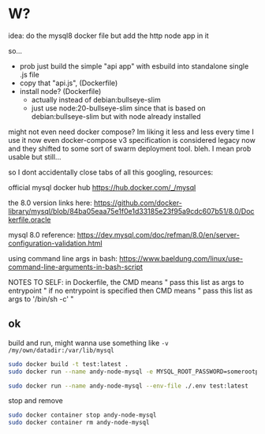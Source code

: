 # W?

idea: do the mysql8 docker file but add the http node app in it

so...

- prob just build the simple "api app" with esbuild into standalone single .js file
- copy that "api.js", (Dockerfile)
- install node? (Dockerfile)
  - actually instead of debian:bullseye-slim
  - just use node:20-bullseye-slim since that is based on debian:bullseye-slim but with node already installed

might not even need docker compose? Im liking it less and less every time I use it
now even docker-compose v3 specification is considered legacy now and they shifted to some sort of swarm deployment tool. bleh. I mean prob usable but still...

so I dont accidentally close tabs of all this googling, resources:

official mysql docker hub
https://hub.docker.com/_/mysql

the 8.0 version links here:
https://github.com/docker-library/mysql/blob/84ba05eaa75e1f0e1d33185e23f95a9cdc607b51/8.0/Dockerfile.oracle

mysql 8.0 reference:
https://dev.mysql.com/doc/refman/8.0/en/server-configuration-validation.html

using command line args in bash:
https://www.baeldung.com/linux/use-command-line-arguments-in-bash-script

NOTES TO SELF:
in Dockerfile, the CMD means " pass this list as args to entrypoint "
if no entrypoint is specified then CMD means " pass this list as args to '/bin/sh -c' "

## ok

build and run, might wanna use something like `-v /my/own/datadir:/var/lib/mysql`

```sh
sudo docker build -t test:latest .
sudo docker run --name andy-node-mysql -e MYSQL_ROOT_PASSWORD=somerootpw -e MYSQL_USER=anders -e MYSQL_PASSWORD=somepw test:latest

sudo docker run --name andy-node-mysql --env-file ./.env test:latest
```

stop and remove

```sh
sudo docker container stop andy-node-mysql
sudo docker container rm andy-node-mysql
```
